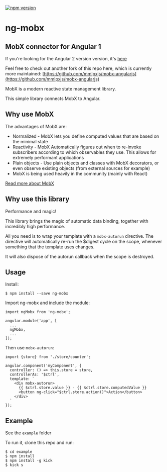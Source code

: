 [![npm version](https://badge.fury.io/js/ng-mobx.svg)](https://badge.fury.io/js/ng-mobx)
# ng-mobx

## MobX connector for Angular 1
If you're looking for the Angular 2 version version, it's [here](https://github.com/mobxjs/mobx-angular)

Feel free to check out another fork of this repo here, which is currently more maintained:
[https://github.com/mmlpxjs/mobx-angularjs](https://github.com/mmlpxjs/mobx-angularjs)

MobX is a modern reactive state management library.

This simple library connects MobX to Angular.

## Why use MobX
The advantages of MobX are:
* Normalized - MobX lets you define computed values that are based on the minimal state
* Reactivity - MobX Automatically figures out when to re-invoke subscribers according to which observables they use. This allows for extremely performant applications
* Plain objects - Use plain objects and classes with MobX decorators, or even observe existing objects (from external sources for example)
* MobX is being used heavily in the community (mainly with React)

<a href="http://mobxjs.github.io/mobx" target="_blank">Read more about MobX</a>

## Why use this library
Performance and magic!

This library brings the magic of automatic data binding, together with incredibly high performance.

All you need is to wrap your template with a `mobx-autorun` directive.
The directive will automatically re-run the $digest cycle on the scope, whenever something that the template uses changes.

It will also dispose of the autorun callback when the scope is destroyed.

## Usage

Install:
```
$ npm install --save ng-mobx
```

Import ng-mobx and include the module:
```
import ngMobx from 'ng-mobx';

angular.module('app', [
  ...
  ngMobx,
  ...
]);
```

Then use `mobx-autorun`:
```
import {store} from './store/counter';

angular.component('myComponent', {
  controller: () => this.store = store,
  controllerAs: '$ctrl',
  template: `
    <div mobx-autorun>
      {{ $ctrl.store.value }} - {{ $ctrl.store.computedValue }}
      <button ng-click="$ctrl.store.action()">Action</button>
    </div>
  `
});
```

## Example
See the `example` folder

To run it, clone this repo and run:
```
$ cd example
$ npm install
$ npm install -g kick
$ kick s
```
